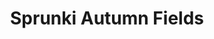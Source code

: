 ---
slug: sprunki-autumn-fields
title: Sprunki Autumn Fields
description: "Sprunki Autumn Fields is an exciting online game. Play for free directly in your browser!"
icon: /images/popular_mods/Sprunki Autumn Fields.png
url: https://wowtbc.net/sprunkin/sprunki-autumn/index.html
previewImage: /images/popular_mods/Sprunki Autumn Fields.png
type: popular mods

# SEO配置
seo:
  title: "Sprunki Autumn Fields - Play Free Online Game | Fun Browser Games"
  description: "Sprunki Autumn Fields - Play this fun online game for free in your browser. No download required!"
  ogImage: "/images/popular_mods/Sprunki Autumn Fields.png"
  keywords: "sprunki-autumn-fields, online game, browser game, free game, popular mods game, play online"

videoUrls:
  - https://www.youtube.com/embed/example1
  - https://www.youtube.com/embed/example2

whyPlay:
  title: "Why Play Sprunki Autumn Fields?"
  items:
    - "Immersive Gameplay: Sprunki Autumn Fields offers an engaging and immersive gaming experience that will keep you entertained for hours"
    - "Challenging Levels: Test your skills with increasingly difficult challenges and obstacles"
    - "Beautiful Graphics: Enjoy stunning visuals and smooth animations that bring the game world to life"
    - "Regular Updates: New content and features are added regularly to keep the game fresh and exciting"
    - "Free to Play: Experience all the fun without spending a penny"
    - "Community Features: Connect with other players, share strategies, and compete for high scores"
    - "Cross-Platform: Play on any device with a web browser, no downloads required"

features:
  title: "Key Features of Sprunki Autumn Fields"
  image: "/images/popular_mods/Sprunki Autumn Fields.png"
  items:
    - "Intuitive Controls: Easy to learn controls make Sprunki Autumn Fields accessible for players of all skill levels"
    - "Multiple Game Modes: Enjoy various gameplay options that provide different challenges and experiences"
    - "Character Customization: Personalize your gaming experience with unique characters and items"
    - "Achievement System: Complete special tasks to earn rewards and recognition"
    - "Leaderboards: Compete with players worldwide and see who can achieve the highest scores"

characteristics:
  title: "Game Characteristics"
  image: "/images/popular_mods/Sprunki Autumn Fields.png"
  items:
    - "Genre: Popular mods game with elements of strategy and skill"
    - "Difficulty: Suitable for both casual gamers and those seeking a challenge"
    - "Play Time: Quick sessions or extended gameplay, depending on your preference"
    - "Art Style: Vibrant and engaging visuals that enhance the gaming experience"
    - "Sound Design: Immersive audio that complements the gameplay perfectly"

info: "Sprunki Autumn Fields is an exciting online game that offers players a unique and engaging gaming experience. With its intuitive controls, stunning visuals, and challenging gameplay, Sprunki Autumn Fields provides hours of entertainment for players of all ages and skill levels. Whether you're looking for a quick gaming session during a break or an extended play session, Sprunki Autumn Fields delivers an immersive experience that will keep you coming back for more. The game features multiple levels of increasing difficulty, ensuring that players are constantly challenged as they progress. With regular updates adding new content and features, Sprunki Autumn Fields remains fresh and exciting, providing endless entertainment options for its growing community of players."

howToPlayIntro: "Welcome to Sprunki Autumn Fields! This guide will walk you through the basics and help you master the game. Whether you're a beginner or looking to improve your skills, these tips and instructions will enhance your gaming experience."

howToPlaySteps:
  - title: "Getting Started"
    description: "Begin your Sprunki Autumn Fields adventure by familiarizing yourself with the controls. Use your keyboard or mouse to navigate through the game interface. The tutorial will guide you through the basic mechanics and help you understand the objectives."
  - title: "Understanding the Objectives"
    description: "In Sprunki Autumn Fields, your main goal is to progress through levels by completing specific objectives. Each level presents unique challenges that require different strategies and approaches."
  - title: "Mastering the Controls"
    description: "Practice using the controls to improve your precision and reaction time. Sprunki Autumn Fields requires quick reflexes and strategic thinking to overcome obstacles and defeat opponents."
  - title: "Utilizing Power-ups"
    description: "Collect power-ups throughout the game to enhance your abilities and overcome difficult challenges. Each power-up offers unique advantages that can be crucial for success."
  - title: "Developing Strategies"
    description: "As you progress in Sprunki Autumn Fields, develop effective strategies for different scenarios. Analyze patterns, anticipate challenges, and adapt your approach to maximize your performance."

faq:
  title: "Frequently Asked Questions about Sprunki Autumn Fields"
  items:
    - question: "Is Sprunki Autumn Fields free to play?"
      answer: "Yes, Sprunki Autumn Fields is completely free to play directly in your web browser. No downloads or purchases are required to enjoy the full game experience."
    - question: "Can I play Sprunki Autumn Fields on mobile devices?"
      answer: "Yes, Sprunki Autumn Fields is optimized for both desktop and mobile play. You can enjoy the game on any device with a web browser and internet connection."
    - question: "Are there any in-game purchases?"
      answer: "While Sprunki Autumn Fields is free to play, there may be optional in-game purchases available for cosmetic items or additional features that don't affect core gameplay."
    - question: "How often is Sprunki Autumn Fields updated?"
      answer: "The developers regularly update Sprunki Autumn Fields with new content, features, and improvements based on player feedback and game performance."
    - question: "Can I play Sprunki Autumn Fields offline?"
      answer: "Currently, Sprunki Autumn Fields requires an internet connection to play as it's a browser-based online game."
    - question: "Is Sprunki Autumn Fields suitable for children?"
      answer: "Yes, Sprunki Autumn Fields is designed to be family-friendly and suitable for players of all ages."
    - question: "How do I report bugs or issues?"
      answer: "If you encounter any problems while playing Sprunki Autumn Fields, you can report them through the game's support page or contact the developers directly through their website."
    - question: "Still Have Questions?"
      answer: "If you have additional questions about Sprunki Autumn Fields that aren't covered in this FAQ, please visit our support center or contact our customer service team for assistance."
---